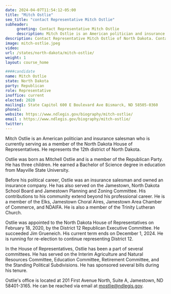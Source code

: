 ```yaml
---
date: 2024-04-07T11:54:12-05:00
title: "Mitch Ostlie"
seo_title: "contact Representative Mitch Ostlie"
subheader:
     greeting: Contact Representative Mitch Ostlie
     description: Mitch Ostlie is an American politician and insurance salesman who is currently serving as a member of the North Dakota House of Representatives. He represents the 12th district of North Dakota.
description: Contact Representative Mitch Ostlie of North Dakota. Contact information for Mitch Ostlie includes email address, phone number, and mailing address.
image: mitch-ostlie.jpeg
video:
url: /states/north-dakota/mitch-ostlie/
weight: 1
layout: course_home

####candidate
name: Mitch Ostlie
state: North Dakota
party: Republican
role: Representative
inoffice: current
elected: 2020
mailing1: State Capitol 600 E Boulevard Ave Bismarck, ND 58505-0360
phone1: 
website: https://www.ndlegis.gov/biography/mitch-ostlie/
email : https://www.ndlegis.gov/biography/mitch-ostlie/
twitter: 
---
```

Mitch Ostlie is an American politician and insurance salesman who is currently serving as a member of the North Dakota House of Representatives. He represents the 12th district of North Dakota.

Ostlie was born as Mitchell Ostlie and is a member of the Republican Party. He has three children. He earned a Bachelor of Science degree in education from Mayville State University.

Before his political career, Ostlie was an insurance salesman and owned an insurance company. He has also served on the Jamestown, North Dakota School Board and Jamestown Planning and Zoning Committee. His contributions to his community extend beyond his professional career. He is a member of the Elks, Jamestown Choral Aires, Jamestown Area Chamber of Commerce, and NDAIFA. He is also a member of the Trinity Lutheran Church.

Ostlie was appointed to the North Dakota House of Representatives on February 18, 2020, by the District 12 Republican Executive Committee. He succeeded Jim Grueneich. His current term ends on December 1, 2024. He is running for re-election to continue representing District 12.

In the House of Representatives, Ostlie has been a part of several committees. He has served on the Interim Agriculture and Natural Resources Committee, Education Committee, Retirement Committee, and the Standing Political Subdivisions. He has sponsored several bills during his tenure.

Ostlie's office is located at 201 First Avenue North, Suite A, Jamestown, ND 58401-3165. He can be reached via email at mostlie@ndlegis.gov.

